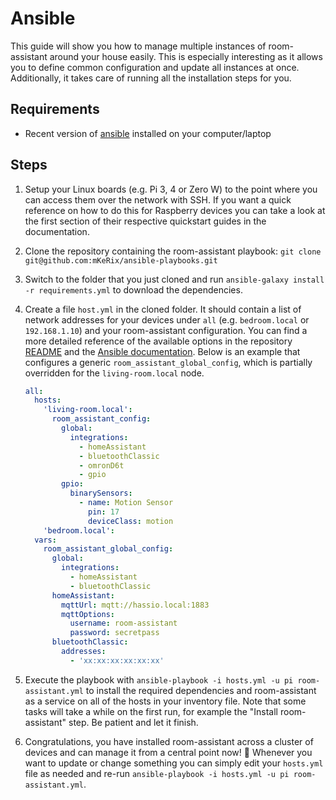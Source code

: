 # Ansible

This guide will show you how to manage multiple instances of room-assistant around your house easily. This is especially interesting as it allows you to define common configuration and update all instances at once. Additionally, it takes care of running all the installation steps for you.

## Requirements

- Recent version of [ansible](https://docs.ansible.com/ansible/latest/installation_guide/intro_installation.html) installed on your computer/laptop

## Steps

1. Setup your Linux boards (e.g. Pi 3, 4 or Zero W) to the point where you can access them over the network with SSH. If you want a quick reference on how to do this for Raspberry devices you can take a look at the first section of their respective quickstart guides in the documentation.

2. Clone the repository containing the room-assistant playbook: `git clone git@github.com:mKeRix/ansible-playbooks.git`

3. Switch to the folder that you just cloned and run `ansible-galaxy install -r requirements.yml` to download the dependencies.

4. Create a file `host.yml` in the cloned folder. It should contain a list of network addresses for your devices under `all` (e.g. `bedroom.local` or `192.168.1.10`) and your room-assistant configuration. You can find a more detailed reference of the available options in the repository [README](https://github.com/mKeRix/ansible-playbooks#options) and the [Ansible documentation](https://docs.ansible.com/ansible/latest/user_guide/intro_inventory.html). Below is an example that configures a generic `room_assistant_global_config`, which is partially overridden for the `living-room.local` node.

   ```yaml
   all:
     hosts:
       'living-room.local':
         room_assistant_config: 
           global:
             integrations:
               - homeAssistant
               - bluetoothClassic
               - omronD6t
               - gpio
           gpio:
             binarySensors:
               - name: Motion Sensor
                 pin: 17
                 deviceClass: motion
       'bedroom.local':
     vars:
       room_assistant_global_config:
         global:
           integrations:
             - homeAssistant
             - bluetoothClassic
         homeAssistant:
           mqttUrl: mqtt://hassio.local:1883
           mqttOptions:
             username: room-assistant
             password: secretpass
         bluetoothClassic:
           addresses:
             - 'xx:xx:xx:xx:xx:xx'
   ```

5. Execute the playbook with `ansible-playbook -i hosts.yml -u pi room-assistant.yml` to install the required dependencies and room-assistant as a service on all of the hosts in your inventory file. Note that some tasks will take a while on the first run, for example the "Install room-assistant" step. Be patient and let it finish.

6. Congratulations, you have installed room-assistant across a cluster of devices and can manage it from a central point now! :tada: Whenever you want to update or change something you can simply edit your `hosts.yml` file as needed and re-run `ansible-playbook -i hosts.yml -u pi room-assistant.yml`.

